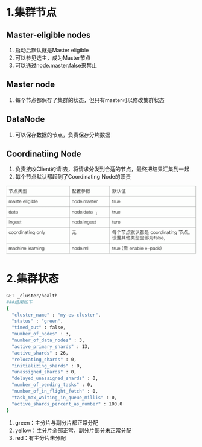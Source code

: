 # 1.集群节点
## Master-eligible nodes
1. 启动后默认就是Master eligible
2. 可以参见选主，成为Master节点
3. 可以通过node.master:false来禁止

## Master node
1. 每个节点都保存了集群的状态，但只有master可以修改集群状态

## DataNode
1. 可以保存数据的节点，负责保存分片数据
   
## Coordinatiing Node
1. 负责接收Client的请i去，将请求分发到合适的节点，最终把结果汇集到一起
2. 每个节点默认都起到了Coordinating Node的职责

![图 0](images/2025-04-22-32ea266583dc956f5b10f6deda91a0120cd3bd21d27502250274d1aea1a2f952.png)  


# 2.集群状态
```sh
GET _cluster/health
###结果如下
{
  "cluster_name" : "my-es-cluster",
  "status" : "green",
  "timed_out" : false,
  "number_of_nodes" : 3,
  "number_of_data_nodes" : 3,
  "active_primary_shards" : 13,
  "active_shards" : 26,
  "relocating_shards" : 0,
  "initializing_shards" : 0,
  "unassigned_shards" : 0,
  "delayed_unassigned_shards" : 0,
  "number_of_pending_tasks" : 0,
  "number_of_in_flight_fetch" : 0,
  "task_max_waiting_in_queue_millis" : 0,
  "active_shards_percent_as_number" : 100.0
}
```
1. green：主分片与副分片都正常分配
2. yellow：主分片全部正常，副分片部分未正常分配
3. red：有主分片未分配


